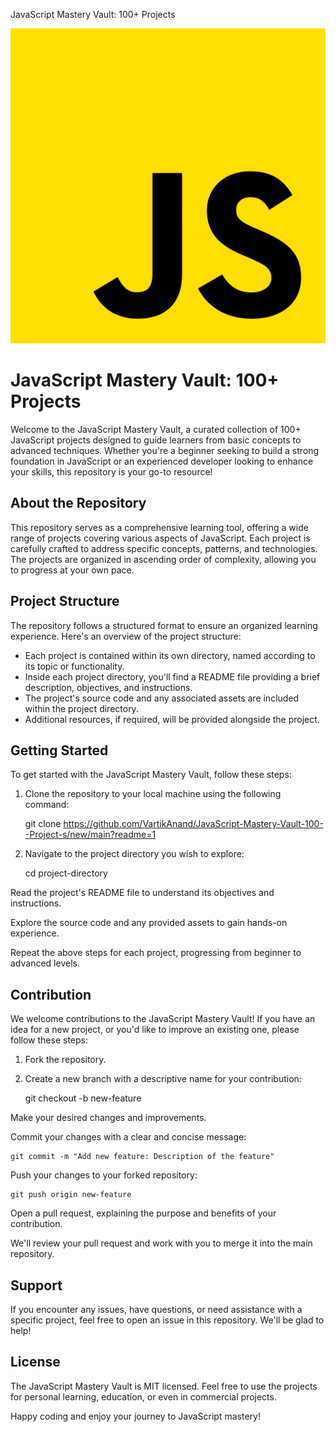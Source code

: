 JavaScript Mastery Vault: 100+ Projects

![JavaScript Mastery Vault Logo](https://github.com/VartikAnand/JavaScript-Mastery-Vault-100--Project-s/blob/main/js.png)

JavaScript Mastery Vault: 100+ Projects
=======================================

Welcome to the JavaScript Mastery Vault, a curated collection of 100+ JavaScript projects designed to guide learners from basic concepts to advanced techniques. Whether you're a beginner seeking to build a strong foundation in JavaScript or an experienced developer looking to enhance your skills, this repository is your go-to resource!

About the Repository
--------------------

This repository serves as a comprehensive learning tool, offering a wide range of projects covering various aspects of JavaScript. Each project is carefully crafted to address specific concepts, patterns, and technologies. The projects are organized in ascending order of complexity, allowing you to progress at your own pace.

Project Structure
-----------------

The repository follows a structured format to ensure an organized learning experience. Here's an overview of the project structure:

*   Each project is contained within its own directory, named according to its topic or functionality.
*   Inside each project directory, you'll find a README file providing a brief description, objectives, and instructions.
*   The project's source code and any associated assets are included within the project directory.
*   Additional resources, if required, will be provided alongside the project.

Getting Started
---------------

To get started with the JavaScript Mastery Vault, follow these steps:

1.  Clone the repository to your local machine using the following command:

    git clone https://github.com/VartikAnand/JavaScript-Mastery-Vault-100--Project-s/new/main?readme=1

2.  Navigate to the project directory you wish to explore:

    cd project-directory

Read the project's README file to understand its objectives and instructions.

Explore the source code and any provided assets to gain hands-on experience.

Repeat the above steps for each project, progressing from beginner to advanced levels.

Contribution
------------

We welcome contributions to the JavaScript Mastery Vault! If you have an idea for a new project, or you'd like to improve an existing one, please follow these steps:

1.  Fork the repository.
2.  Create a new branch with a descriptive name for your contribution:

    git checkout -b new-feature

Make your desired changes and improvements.

Commit your changes with a clear and concise message:

    git commit -m "Add new feature: Description of the feature"

Push your changes to your forked repository:

    git push origin new-feature

Open a pull request, explaining the purpose and benefits of your contribution.

We'll review your pull request and work with you to merge it into the main repository.

Support
-------

If you encounter any issues, have questions, or need assistance with a specific project, feel free to open an issue in this repository. We'll be glad to help!

License
-------

The JavaScript Mastery Vault is MIT licensed. Feel free to use the projects for personal learning, education, or even in commercial projects.

Happy coding and enjoy your journey to JavaScript mastery!
